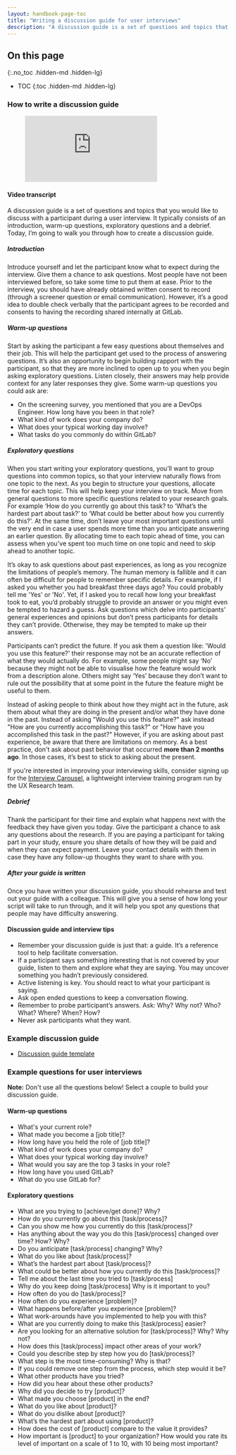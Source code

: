 ```yaml
---
layout: handbook-page-toc
title: "Writing a discussion guide for user interviews"
description: "A discussion guide is a set of questions and topics that you would like to discuss with a participant during a user interview"
---
```


## On this page
{:.no_toc .hidden-md .hidden-lg}

- TOC
{:toc .hidden-md .hidden-lg}

### How to write a discussion guide

<!-- blank line -->
<figure class="video_container">
  <iframe src="https://www.youtube.com/embed/sXE8F5Vu1sA" frameborder="0" allowfullscreen="true"> </iframe>
</figure>
<!-- blank line -->

#### Video transcript

A discussion guide is a set of questions and topics that you would like to discuss with a participant during a user interview. It typically consists of an introduction, warm-up questions, exploratory questions and a debrief. Today, I’m going to walk you through how to create a discussion guide.

##### Introduction

Introduce yourself and let the participant know what to expect during the interview. Give them a chance to ask questions. Most people have not been interviewed before, so take some time to put them at ease. Prior to the interview, you should have already obtained written consent to record (through a screener question or email communication). However, it’s a good idea to double check verbally that the participant agrees to be recorded and consents to having the recording shared internally at GitLab.

##### Warm-up questions

Start by asking the participant a few easy questions about themselves and their job. This will help the participant get used to the process of answering questions. It’s also an opportunity to begin building rapport with the participant, so that they are more inclined to open up to you when you begin asking exploratory questions. Listen closely, their answers may help provide context for any later responses they give. Some warm-up questions you could ask are:

* On the screening survey, you mentioned that you are a DevOps Engineer. How long have you been in that role?
* What kind of work does your company do?
* What does your typical working day involve?
* What tasks do you commonly do within GitLab?

##### Exploratory questions

When you start writing your exploratory questions, you’ll want to group questions into common topics, so that your interview naturally flows from one topic to the next. As you begin to structure your questions, allocate time for each topic. This will help keep your interview on track. Move from general questions to more specific questions related to your research goals. For example ‘How do you currently go about this task? to ‘What’s the hardest part about task?’ to ‘What could be better about how you currently do this?’. At the same time, don’t leave your most important questions until the very end in case a user spends more time than you anticipate answering an earlier question. By allocating time to each topic ahead of time, you can assess when you've spent too much time on one topic and need to skip ahead to another topic.

It’s okay to ask questions about past experiences, as long as you recognize the limitations of people’s memory. The human memory is fallible and it can often be difficult for people to remember specific details. For example, if I asked you whether you had breakfast three days ago? You could probably tell me 'Yes' or 'No'. Yet, if I asked you to recall how long your breakfast took to eat, you’d probably struggle to provide an answer or you might even be tempted to hazard a guess. Ask questions which delve into participants’ general experiences and opinions but don’t press participants for details they can’t provide. Otherwise, they may be tempted to make up their answers.

Participants can’t predict the future. If you ask them a question like: 'Would you use this feature?' their response may not be an accurate reflection of what they would actually do. For example, some people might say ‘No’ because they might not be able to visualise how the feature would work from a description alone. Others might say ‘Yes’ because they don’t want to rule out the possibility that at some point in the future the feature might be useful to them.

Instead of asking people to think about how they might act in the future, ask them about what they are doing in the present and/or what they have done in the past. Instead of asking "Would you use this feature?" ask instead "How are you currently accomplishing this task?" or "How have you accomplished this task in the past?" However, if you are asking about past experience, be aware that there are limitations on memory. As a best practice, don't ask about past behavior that occurred **more than 2 months ago**. In those cases, it’s best to stick to asking about the present.

If you're interested in improving your interviewing skills, consider signing up for the [Interview Carousel](/handbook/product/ux/ux-research/interview-carousel/), a lightweight interview training program run by the UX Research team. 

##### Debrief

Thank the participant for their time and explain what happens next with the feedback they have given you today. Give the participant a chance to ask any questions about the research. If you are paying a participant for taking part in your study, ensure you share details of how they will be paid and when they can expect payment. Leave your contact details with them in case they have any follow-up thoughts they want to share with you.

##### After your guide is written

Once you have written your discussion guide, you should rehearse and test out your guide with a colleague. This will give you a sense of how long your script will take to run through, and it will help you spot any questions that people may have difficulty answering. 

#### Discussion guide and interview tips

* Remember your discussion guide is just that: a guide. It’s a reference tool to help facilitate conversation. 
* If a participant says something interesting that is not covered by your guide, listen to them and explore what they are saying. You may uncover something you hadn’t previously considered. 
* Active listening is key. You should react to what your participant is saying.
* Ask open ended questions to keep a conversation flowing. 
* Remember to probe participant’s answers. Ask: Why? Why not? Who? What? Where? When? How?
* Never ask participants what they want.

### Example discussion guide

* [Discussion guide template](https://docs.google.com/document/d/1dQ29KkJOZlwrNkxV9z58lR9bNkG2-lSiJPMUpmsiOTw/copy)

### Example questions for user interviews

**Note:** Don't use all the questions below! Select a couple to build your discussion guide.

#### Warm-up questions

* What's your current role?
* What made you become a [job title]?
* How long have you held the role of [job title]?
* What kind of work does your company do?
* What does your typical working day involve?
* What would you say are the top 3 tasks in your role?
* How long have you used GitLab?
* What do you use GitLab for?

#### Exploratory questions

* What are you trying to [achieve/get done]? Why?
* How do you currently go about this [task/process]?
* Can you show me how you currently do this [task/process]?
* Has anything about the way you do this [task/process] changed over time? How? Why?
* Do you anticipate [task/process] changing? Why?
* What do you like about [task/process]?
* What’s the hardest part about [task/process]?
* What could be better about how you currently do this [task/process]?
* Tell me about the last time you tried to [task/process]
* Why do you keep doing [task/process] Why is it important to you? 
* How often do you do [task/process]?
* How often do you experience [problem]?
* What happens before/after you experience [problem]?
* What work-arounds have you implemented to help you with this?
* What are you currently doing to make this [task/process] easier? 
* Are you looking for an alternative solution for [task/process]? Why? Why not?
* How does this [task/process] impact other areas of your work?
* Could you describe step by step how you do [task/process]?
* What step is the most time-consuming? Why is that?
* If you could remove one step from the process, which step would it be?
* What other products have you tried? 
* How did you hear about these other products? 
* Why did you decide to try [product]?
* What made you choose [product] in the end?
* What do you like about [product]? 
* What do you dislike about [product]?
* What’s the hardest part about using [product]? 
* How does the cost of [product] compare to the value it provides?
* How important is [product] to your organization? How would you rate its level of important on a scale of 1 to 10, with 10 being most important?

